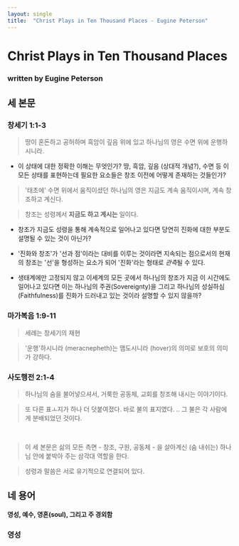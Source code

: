 ```yaml
---
layout: single
title:  "Christ Plays in Ten Thousand Places - Eugine Peterson"
---
```


# Christ Plays in Ten Thousand Places
### written by Eugine Peterson



## 세 본문

### 창세기 1:1-3 ###


> 땅이 혼돈하고 공허하며 흑암이 깊음 위에 있고 하나님의 영은 수면 위에 운행하시니라.

- 이 상태에 대한 정확한 이해는 무엇인가? 땅, 흑암, 깊음 (상대적 개념?), 수면 등 이 모든 상태를 표현하는데 필요한 요소들은 창조 이전에 어떻게 존재하는 것들인가?

> '태초에' 수면 위에서 움직이셨던 하나님의 영은 지금도 계속 움직이시며, 계속 창조하고 계신다.

> 창조는 성령께서 **지금도 하고 계시는** 일이다. 

- 창조가 지금도 성령을 통해 계속적으로 일어나고 있다면 당연히 진화에 대한 부분도 설명될 수 있는 것이 아닌가? 
- '진화와 창조'가 '선과 점'이라는 대비를 이루는 것이라면 지속되는 점으로서의 현재의 창조는 '선'을 형성하는 요소가 되어 '진화'라는 형태로 *관측*될 수 있다.

- 생태계에만 고정되지 않고 이세계의 모든 곳에서 하나님의 창조가 지금 이 시간에도 일어나고 있다면 이는 하나님의 주권(Sovereignty)을 그리고 하나님의 성실하심(Faithfulness)를 진화가 드러내고 있는 것이라 설명할 수 있지 않을까?

### 마가복음 1:9-11 ###

> 세례는 창세기의 재현

> '운행'하시니라 (meracnepheth)는 맴도시니라 (hover)의 의미로 보호의 의미가 강하다.

### 사도행전 2:1-4 ###

> 하나님의 숨을 불어넣으셔서, 거룩한 공동체, 교회를 창조해 내시는 이야기이다.

> 또 다른 표ㅗ지가 하나 더 덧붙여졌다. 바로 불의 표지였다. .. 그 불은 각 사람에게 분배되었던 것이다.


<br>

> 이 세 본문은 삶의 모든 측면 - 창조, 구원, 공동체 - 을 살아계신 (숨 내쉬는) 하나님 안에 붙박아 주는 삼각대 역할을 한다.

> 성령과 말씀은 서로 유기적으로 연결되어 있다.



## 네 용어

**영성, 예수, 영혼(soul), 그리고 주 경외함**

### 영성 ###
